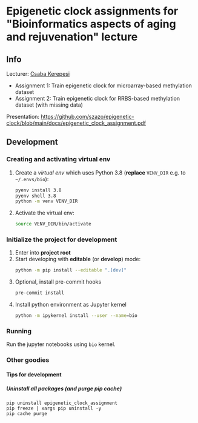 # Epigenetic clock assignments for "Bioinformatics aspects of aging and rejuvenation" lecture

## Info

Lecturer: [Csaba Kerepesi](https://kerepesi.web.elte.hu/)

* Assignment 1: Train epigenetic clock for microarray-based methylation dataset
* Assignment 2: Train epigenetic clock for RRBS-based methylation dataset (with missing data)

Presentation: https://github.com/szazo/epigenetic-clock/blob/main/docs/epigenetic_clock_assignment.pdf

## Development

### Creating and activating virtual env

1. Create a *virtual env* which uses Python 3.8 (**replace** `VENV_DIR` e.g. to `~/.envs/bio`):
    ```bash
    pyenv install 3.8
    pyenv shell 3.8
    python -m venv VENV_DIR
    ```
2. Activate the virtual env:
    ```bash
    source VENV_DIR/bin/activate
    ```
    
### Initialize the project for development

1. Enter into **project root**
2. Start developing with **editable** (or **develop**) mode:
    ```bash
    python -m pip install --editable ".[dev]"
    ```
3. Optional, install pre-commit hooks
    ```bash
    pre-commit install
    ```
4. Install python environment as Jupyter kernel
   ```bash
   python -m ipykernel install --user --name=bio
   ```

### Running

Run the jupyter notebooks using `bio` kernel.


### Other goodies

#### Tips for development

##### Uninstall all packages (and purge pip cache)

```
pip uninstall epigenetic_clock_assignment
pip freeze | xargs pip uninstall -y
pip cache purge
```
